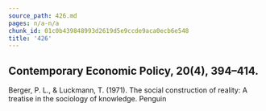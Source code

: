 ```yaml
---
source_path: 426.md
pages: n/a-n/a
chunk_id: 01c0b439848993d2619d5e9ccde9aca0ecb6e548
title: '426'
---
```

## Contemporary Economic Policy, 20(4), 394–414.

Berger, P. L., & Luckmann, T. (1971). The social construction of reality: A treatise in the sociology of knowledge. Penguin
